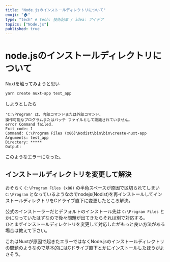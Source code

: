 ```yaml
---
title: "Node.jsのインストールディレクトリについて"
emoji: "🏠"
type: "tech" # tech: 技術記事 / idea: アイデア
topics: ["Node.js"]
published: true
---
```


# node.jsのインストールディレクトリについて

Nuxtを触ってみようと思い

```bash
yarn create nuxt-app test_app
```

しようとしたら

```bash:エラー内容
'C:\Program' は、内部コマンドまたは外部コマンド、
操作可能なプログラムまたはバッチ ファイルとして認識されていません。
error Command failed.
Exit code: 1
Command: C:\Program Files (x86)\Nodist\bin\bin\create-nuxt-app
Arguments: test_app
Directory: *****
Output:
```

このようなエラーになった。

## インストールディレクトリを変更して解決

おそらく `C:\Program Files (x86)` の半角スペースが原因で区切られてしまい `C:\Program` となっているようなのでnodejs(Nodist)を再インストールしてインストールディレクトリをCドライブ直下に変更したところ解決。

公式のインストーラーだとデフォルトのインストール先は `C:\Program Files` とかになっていたはずなので後々問題が出てきたらそれは別で対応する。  
ひとまずインストールディレクトリを変更して対応したがもっと良い方法がある場合は教えて下さい。

これはNuxtが原因で起きたエラーではなくNode.jsのインストールディレクトリの問題のようなので基本的にはCドライブ直下とかにインストールしたほうがよさそう。
